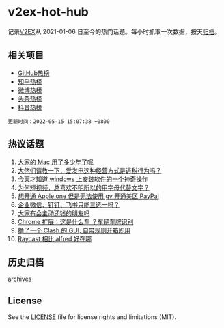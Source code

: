 # v2ex-hot-hub

 记录[V2EX](https://www.v2ex.com/)从 2021-01-06 日至今的热门话题。每小时抓取一次数据，按天[归档](archives)。
 
 ## 相关项目

- [GitHub热榜](https://github.com/lonnyzhang423/github-hot-hub)
- [知乎热榜](https://github.com/lonnyzhang423/zhihu-hot-hub)
- [微博热榜](https://github.com/lonnyzhang423/weibo-hot-hub)
- [头条热榜](https://github.com/lonnyzhang423/toutiao-hot-hub)
- [抖音热榜](https://github.com/lonnyzhang423/douyin-hot-hub)


 `更新时间：2022-05-15 15:07:38 +0800`

## 热议话题

1. [大家的 Mac 用了多少年了呢](https://www.v2ex.com/t/852850)
1. [大佬们请教一下，爱发电这种经营方式是逃税行为吗？](https://www.v2ex.com/t/852822)
1. [今天才知道 windows 上安装软件的一个神奇操作](https://www.v2ex.com/t/852875)
1. [为何短视频，总喜欢不明所以的用字母代替文字？](https://www.v2ex.com/t/852866)
1. [想开通 Apple one 但是无法使用 gv 开通美区 PayPal](https://www.v2ex.com/t/852803)
1. [企业微信、钉钉、飞书只能三选一吗？](https://www.v2ex.com/t/852831)
1. [大家有会主动还钱的朋友吗](https://www.v2ex.com/t/852921)
1. [Chrome 扩展：这是什么车 ？车辆车牌识别](https://www.v2ex.com/t/852902)
1. [撸了一个 Clash 的 GUI, 自带规则开箱即用](https://www.v2ex.com/t/852908)
1. [Raycast 相比 alfred 好在哪](https://www.v2ex.com/t/852808)

## 历史归档

[archives](archives)

## License

See the [LICENSE](LICENSE) file for license rights and limitations (MIT).

